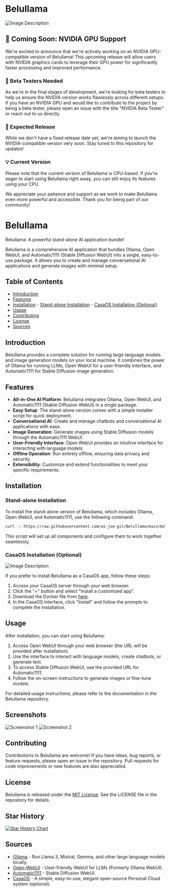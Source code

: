 # Belullama

![Image Description](belullama_banner.webp)

## 🚀 Coming Soon: NVIDIA GPU Support

We're excited to announce that we're actively working on an NVIDIA GPU-compatible version of Belullama! This upcoming release will allow users with NVIDIA graphics cards to leverage their GPU power for significantly faster processing and improved performance.

### 🧪 Beta Testers Needed

As we're in the final stages of development, we're looking for beta testers to help us ensure the NVIDIA version works flawlessly across different setups. If you have an NVIDIA GPU and would like to contribute to the project by being a beta tester, please open an issue with the title "NVIDIA Beta Tester" or reach out to us directly.

### 📅 Expected Release

While we don't have a fixed release date yet, we're aiming to launch the NVIDIA-compatible version very soon. Stay tuned to this repository for updates!

### 💡 Current Version

Please note that the current version of Belullama is CPU-based. If you're eager to start using Belullama right away, you can still enjoy its features using your CPU.

We appreciate your patience and support as we work to make Belullama even more powerful and accessible. Thank you for being part of our community!

# Belullama

Belullama: A powerful stand-alone AI application bundle!

Belullama is a comprehensive AI application that bundles Ollama, Open WebUI, and Automatic1111 (Stable Diffusion WebUI) into a single, easy-to-use package. It allows you to create and manage conversational AI applications and generate images with minimal setup.

## Table of Contents
- [Introduction](#introduction)
- [Features](#features)
- [Installation](#installation)  - [Stand-alone Installation](#stand-alone-installation)  - [CasaOS Installation (Optional)](#casaos-installation-optional)
- [Usage](#usage)
- [Contributing](#contributing)
- [License](#license)
- [Sources](#sources)

## Introduction

Belullama provides a complete solution for running large language models and image generation models on your local machine. It combines the power of Ollama for running LLMs, Open WebUI for a user-friendly interface, and Automatic1111 for Stable Diffusion image generation.

## Features

- **All-in-One AI Platform**: Belullama integrates Ollama, Open WebUI, and Automatic1111 (Stable Diffusion WebUI) in a single package.
- **Easy Setup**: The stand-alone version comes with a simple installer script for quick deployment.
- **Conversational AI**: Create and manage chatbots and conversational AI applications with ease.
- **Image Generation**: Generate images using Stable Diffusion models through the Automatic1111 WebUI.
- **User-Friendly Interface**: Open WebUI provides an intuitive interface for interacting with language models.
- **Offline Operation**: Run entirely offline, ensuring data privacy and security.
- **Extensibility**: Customize and extend functionalities to meet your specific requirements.


## Installation

### Stand-alone Installation

To install the stand-alone version of Belullama, which includes Ollama, Open WebUI, and Automatic1111, use the following command:

```bash
curl -s https://raw.githubusercontent.com/ai-joe-git/Belullama/main/belullama_installer.sh | sudo bash
```

This script will set up all components and configure them to work together seamlessly.

### CasaOS Installation (Optional)

![Image Description](thumbnail.png)

If you prefer to install Belullama as a CasaOS app, follow these steps:

1. Access your CasaOS server through your web browser.
2. Click the "+" button and select "Install a customized app".
3. Download the Docker file from [here](https://github.com/ai-joe-git/Belullama/blob/main/BelullamaStableDiffusionBETA.yaml).
4. In the CasaOS interface, click "Install" and follow the prompts to complete the installation.

## Usage

After installation, you can start using Belullama:

1. Access Open WebUI through your web browser (the URL will be provided after installation).
2. Use the interface to interact with language models, create chatbots, or generate text.
3. To access Stable Diffusion WebUI, use the provided URL for Automatic1111.
4. Follow the on-screen instructions to generate images or fine-tune models.

For detailed usage instructions, please refer to the documentation in the Belullama repository.

## Screenshots

![Screenshot 1](screenshot-1.png)
![Screenshot 2](screenshot-2.png)



## Contributing

Contributions to Belullama are welcome! If you have ideas, bug reports, or feature requests, please open an issue in the repository. Pull requests for code improvements or new features are also appreciated.

## License

Belullama is released under the [MIT License](https://opensource.org/licenses/MIT). See the LICENSE file in the repository for details.

## Star History

<a href="https://star-history.com/#ai-joe-git/Belullama&Date"> <picture>   <source media="(prefers-color-scheme: dark)" srcset="https://api.star-history.com/svg?repos=ai-joe-git/Belullama&type=Date&theme=dark" />
   <source media="(prefers-color-scheme: light)" srcset="https://api.star-history.com/svg?repos=ai-joe-git/Belullama&type=Date" />
   <img alt="Star History Chart" src="https://api.star-history.com/svg?repos=ai-joe-git/Belullama&type=Date" /> </picture>
</a>

## Sources

- [Ollama](https://ollama.com) - Run Llama 3, Mistral, Gemma, and other large language models locally.
- [Open-WebUI](https://openwebui.com) - User-friendly WebUI for LLMs (Formerly Ollama WebUI).
- [Automatic1111](https://github.com/AUTOMATIC1111/stable-diffusion-webui) - Stable Diffusion WebUI.
- [CasaOS](https://casaos.io) - A simple, easy-to-use, elegant open-source Personal Cloud system (optional).
